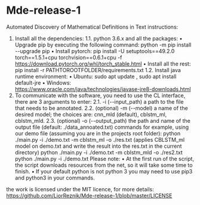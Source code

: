 # Mde-release-1
Automated Discovery of Mathematical Definitions in Text
instructions:
1.	Install all the dependencies:
1.1.	  python 3.6.x and all the packages:
•	Upgrade pip by executing the following command: python -m pip install --upgrade pip 
•	Install pytorch: pip install -U setuptools==49.2.0 torch==1.5.1+cpu torchvision==0.6.1+cpu -f https://download.pytorch.org/whl/torch_stable.html
•	Install all the rest: pip install -r PATHTOROOTFOLDER/requirements.txt
1.2.	Install java runtime environment:
•	Ubuntu: sudo apt update , sudo apt install default-jre
•	Windows: https://www.oracle.com/java/technologies/javase-jre8-downloads.html
2. To communicate with the software, you need to use the CL interface, there are 3 arguments to enter:
2.1. -i (--input_path) a path to the file that needs to be annotated.
2.2. (optional) -m (--model) a name of the desired model; the choices are: cnn_mld (default), cblstm_ml, cblstm_mld.
2.3. (optional) -o (--output_path) the path and name of the output file (default: ./data_annoated.txt)
commands for example, using our demo file (assuming you are in the projects root folder):
python ./main.py -i ./demo.txt -m cblstm_ml -o ./res.txt (applies CBLSTM_ml model on demo.txt and write the result into the res.txt in the current directory)
python ./main.py -i ./demo.txt -m cblstm_mld -o ./res2.txt  
python ./main.py -i ./demo.txt 
Please note:
•	At the first run of the script, the script downloads resources from the net, so it will take some time to finish.
•	If your default python is not python 3 you may need to use pip3 and python3 in your commands.

the work is licensed under the MIT licence, for more details: https://github.com/LiorReznik/Mde-release-1/blob/master/LICENSE
